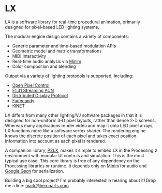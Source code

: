 LX
==

LX is a software library for real-time procedural animation, primarily designed for pixel-based LED lighting systems.

The modular engine design contains a variety of components:

* Generic parameter and time-based modulation APIs
* Geometric model and matrix transformations
* MIDI interactivity
* Real-time audio analysis via [Minim](https://github.com/ddf/Minim)
* Color composition and blending

Output via a variety of lighting protocols is supported, including:

* [Open Pixel Control](http://openpixelcontrol.org/)
* [E1.31 Streaming ACN](http://www.opendmx.net/index.php/E1.31)
* [Distributed Display Protocol](http://www.3waylabs.com/ddp/)
* [Fadecandy](https://github.com/scanlime/fadecandy)
* KiNET

LX differs from many other lighting/VJ software packages in that it is designed for non-uniform 3-D pixel layouts, rather than dense 2-D screens. Whereas many applications render video and map it onto LED pixel arrays, LX functions more like a software vertex shader. The rendering engine knows the discrete position of each pixel and takes exact position information into account as each pixel is rendered.   

A companion library, [P2LX](https://github.com/heronarts/P2LX), makes it simple to embed LX in the Processing 2 environment with modular UI controls and simulation. This is the most typical use case. This core library is free of any dependency on the Processing libraries or runtime. It depends only on [Minim](https://github.com/ddf/Minim) for audio and [Google Gson](https://code.google.com/p/google-gson/) for serialization.
 
Building a big cool project? I'm probably interested in hearing about it! Drop me a line: mark@heronarts.com
